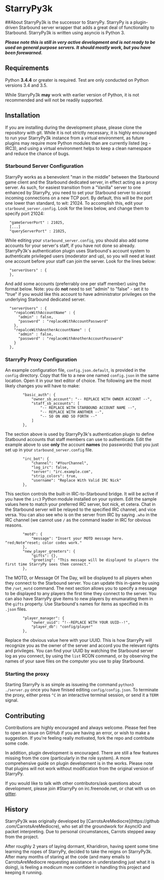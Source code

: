 # StarryPy3k

##About
StarryPy3k is the successor to StarryPy. StarryPy is a plugin-driven Starbound
server wrapper that adds a great deal of functionality to Starbound. StarryPy3k
 is written using asyncio is Python 3.

***Please note this is still in very active development and is not ready to be
used on general purpose servers. It should mostly work, but you have been
forewarned.***

## Requirements
Python **3.4.4** or greater is required. Test are only conducted on Python
versions 3.4 and 3.5.

While StarryPy3k **may** work with earlier version of Python, it is not
recommended and will not be readily supported.

## Installation
If you are installing during the development phase, please clone the repository
 with git. While it is not strictly necessary, it is highly encouraged to
 run your StarryPy3k instance from a virtual environment, as future plugins
 may require more Python modules than are currently listed (eg - IRC3), and
 using a virtual environment helps to keep a clean namespace and reduce the
 chance of bugs.

### Starbound Server Configuration
StarryPy works as a benevolent "man in the middle" between the Starbound game
client and the Starbound dedicated server, in effect acting as a proxy server.
As such, for easiest transition from a "Vanilla" server to one enhanced by
StarryPy, you need to set your Starbound server to accept incoming connections
on a new TCP port.  By default, this will be the port one lower than standard,
to wit: 21024.  To accomplish this, edit your `starbound_server.config`.  Look
for the lines below, and change them to specify port 21024:

```
  "gameServerPort" : 21025,
  [...]
  "queryServerPort" : 21025,
```

While editing your `starbound_server.config`, you should also add some accounts
for your server's staff, if you have not done so already. StarryPy3k's
authentication plugin uses Starbound's account system to authenticate privileged
users (moderator and up), so you will need at least one account before your
staff can join the server. Look for the lines below:

```
  "serverUsers" : {
  },
```

And add some accounts (preferrably one per staff member) using the format below.
Note: you do **not** need to set "admin" to "false" - set it to "true" if you
would like this account to have administrator privileges on the underlying
Starbound dedicated server.

```
  "serverUsers" : {
    "repalceWithAccountName" : {
      "admin" : false,
      "password" : "replaceWithAccountPassword"
    },
    "repalceWithAnotherAccountName" : {
      "admin" : false,
      "password" : "replaceWithAnotherAccountPassword"
    }
  },
```

### StarryPy Proxy Configuration
An example configuration file, `config.json.default`, is provided in the
`config` directory.  Copy that file to a new one named `config.json` in the
same location.  Open it in your text editor of choice.  The following are the
most likely changes you will have to make:

```
        "basic_auth": {
            "owner_sb_account": "-- REPLACE WITH OWNER ACCOUNT --",
            "staff_sb_accounts": [
                "-- REPLACE WITH STARBOUND ACCOUNT NAME --",
                "-- REPLACE WITH ANOTHER --",
                "-- SO ON AND SO FORTH --"
            ]
        },
```

The section above is used by StarryPy3k's authentication plugin to define
Statbound accounts that staff members can use to authenticate. Edit the example
above to use **only** the account **names** (no passwords) that you just set up
in your `starbound_server.config` file.

```
        "irc_bot": {
            "channel": "#YourChannel",
            "log_irc": false,
            "server": "irc.example.com",
            "strip_colors": true,
            "username": "Replace With Valid IRC Nick"
        },
```

This section controls the built-in IRC-to-Starbound bridge.  It will be active
if you have the `irc3` Python module installed on your system.  Edit the sample
values here to match your preferred IRC server, bot nick, et cetera.  Chat in
the Starbound server will be relayed to the specified IRC channel, and vice
versa.  You can also see who is on the server from IRC by saying `.who` in the
IRC channel (we cannot use `/` as the command leader in IRC for obvious reasons.

```
        "motd": {
            "message": "Insert your MOTD message here. ^red;Note^reset; color codes work."
        },
        "new_player_greeters": {
            "gifts": {},
            "greeting": "This message will be displayed to players the first time StarryPy sees them connect."
        },
```

The MOTD, or Message Of The Day, will be displayed to all players when they
connect to the Starbound server.  You can update this in-game by using the
`/set_motd` command.  The next section allows you to specify a message to be
displayed to any players the first time they connect to the server.  You can
also have StarryPy give items to new players by enumarating them in the `gifts`
property.  Use Starbound's names for items as specified in its `.json` files.

```
        "player_manager": {
            "owner_uuid": "!--REPLACE WITH YOUR UUID--!",
            "player_db": "config/player"
        },
```

Replace the obvious value here with your UUID.  This is how StarryPy will
recognize you as the owner of the server and accord you the relevant rights
and privileges.  You can find your UUID by watching the Starbound server log
as you connect, by using the `list` RCON command, or by observing the names
of your save files on the computer you use to play Starbound.

### Starting the proxy
Starting StarryPy is as simple as issueing the command `python3 ./server.py`
once you have finised editing `config/config.json`.  To terminate the proxy,
either press `^C` in an interactive terminal session, or send it a `TERM`
signal.


## Contributing
Contributions are highly encouraged and always welcome. Please feel free to
open an issue on GitHub if you are having an error, or wish to make a
suggestion. If you're feeling really motivated, fork the repo and contribute
 some code.

In addition, plugin development is encouraged. There are still a few features
missing from the core (particularly in the role system). A more comprehensive
guide on plugin development is in the works. Please note that plugins will not
work without modification from the original version of StarryPy.

If you would like to talk with other contributors/ask questions about
development, please join #StarryPy on irc.freenode.net, or chat with us on
[gitter](https://gitter.im/StarryPy).

## History
StarryPy3k was originally developed by [CarrotsAreMediocre](https://github
.com/CarrotsAreMediocre), who set all the groundwork for AsyncIO and packet
interpreting. Due to personal circumstances, Carrots stepped away from the
project.

After roughly 2 years of laying dormant, Kharidiron, having spent some time
learning the ropes of StarryPy, decided to take the reigns on StarryPy3k.
After many months of staring at the code (and many emails to
CarrotsAreMediocre requesting assistance in understanding just what it is
doing), is feeling a modicum more confident in handling this project and
keeping it running.
